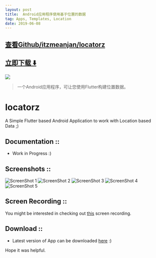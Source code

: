 ```yaml
---
layout: post
title:  Android应用程序使用基于位置的数据
tag: Apps, Templates, Location
date: 2019-06-08
---
```


 

## [查看Github/itzmeanjan/locatorz](http://github.com/itzmeanjan/locatorz)
## [立即下载 ️⬇️ ](https://codeload.github.com/itzmeanjan/locatorz/zip/master) 


 
![](https://flutterawesome.com/content/images/2019/04/locatorzxa.jpg)
 
>
> 一个Android应用程序，可让您使用Flutter构建位置数据。
>

 
# locatorz

A Simple Flutter based Android Application to work with Location based Data ;)

## Documentation ::

  - Work in Progress :)
  
## Screenshots :: 

  ![ScreenShot 1](https://github.com/itzmeanjan/locatorz/blob/master/Screenshot_20190324-222334.png)
  ![ScreenShot 2](https://github.com/itzmeanjan/locatorz/blob/master/Screenshot_20190324-222349.png)
  ![ScreenShot 3](https://github.com/itzmeanjan/locatorz/blob/master/Screenshot_20190324-222400.png)
  ![ScreenShot 4](https://github.com/itzmeanjan/locatorz/blob/master/Screenshot_20190331-221646.png)
  ![ScreenShot 5](https://github.com/itzmeanjan/locatorz/blob/master/Screenshot_20190324-222432.png)
  
  
## Screen Recording ::
   You might be interested in checking out [this](https://github.com/itzmeanjan/locatorz/blob/master/recording.mp4) screen recording.

## Download ::

  - Latest version of App can be downloaded [here](https://github.com/itzmeanjan/locatorz/blob/master/locatorz.apk) :)


Hope it was helpful.

